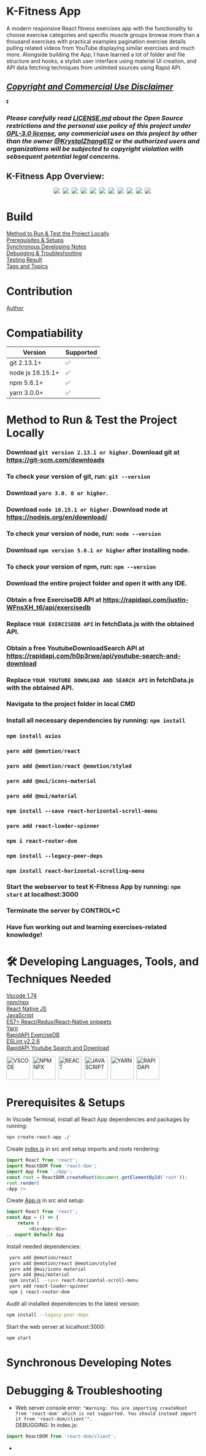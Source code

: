 # K-Fitness App
A modern responsive React fitness exercises app with the functionality to choose exercise categories and specific muscle groups browse more than a thousand exercises with practical examples pagination exercise details pulling related videos from YouTube displaying similar exercises and much more. Alongside building the App, I have learned a lot of folder and file structure and hooks, a stylish user interface using material UI creation, and API data fetching techniques from unlimited sources using Rapid API.
## ***[Copyright and Commercial Use Disclaimer](https://github.com/KrystalZhang612/KrystalZhang-K-Fitness-App/blob/main/README.md#please-carefully-read-licensemd-about-the-open-source-restrictions-and-the-personal-use-policy-of-this-project-under-gpl-30-license-any-commericial-uses-on-this-project-by-other-than-the-owner-krystalzhang612-or-the-authorized-users-and-organizations-will-be-subjected-to-copyright-violation-with-sebsequent-potential-legal-concerns)***

⏬

### ***Please carefully read [LICENSE.md](https://github.com/KrystalZhang612/KrystalZhang-K-Fitness-App/blob/main/LICENSE) about the Open Source restrictions and the personal use policy of this project under [GPL-3.0 license](https://www.gnu.org/licenses/gpl-3.0.en.html), any commericial uses on this project by other than the owner [@KrystalZhang612](https://github.com/KrystalZhang612) or the authorized users and organizations will be subjected to copyright violation with sebsequent potential legal concerns.***
## K-Fitness App Overview:
<p align ="center">
  <img src = "https://github.com/KrystalZhang612/KrystalZhang-K-Fitness-App/blob/main/testing-result-k-fitness-app/K-Fitness%20Overview-1.PNG">&nbsp; 
  <img src = "https://github.com/KrystalZhang612/KrystalZhang-K-Fitness-App/blob/main/testing-result-k-fitness-app/K-Fitness%20Overview-2.PNG">&nbsp;
  <img src = "https://github.com/KrystalZhang612/KrystalZhang-K-Fitness-App/blob/main/testing-result-k-fitness-app/K-Fitness%20Overview-3.PNG">&nbsp;
  <img src = "https://github.com/KrystalZhang612/KrystalZhang-K-Fitness-App/blob/main/testing-result-k-fitness-app/K-Fitness%20Overview-4.PNG">&nbsp; 
  <img src = "https://github.com/KrystalZhang612/KrystalZhang-K-Fitness-App/blob/main/testing-result-k-fitness-app/K-Fitness%20Overview-5.PNG">&nbsp;
  <img src = "https://github.com/KrystalZhang612/KrystalZhang-K-Fitness-App/blob/main/testing-result-k-fitness-app/K-Fitness%20Overview-6.PNG">&nbsp; 
  <img src = "https://github.com/KrystalZhang612/KrystalZhang-K-Fitness-App/blob/main/testing-result-k-fitness-app/K-Fitness%20Overview-7.PNG">&nbsp; 
  <img src = "https://github.com/KrystalZhang612/KrystalZhang-K-Fitness-App/blob/main/testing-result-k-fitness-app/K-Fitness%20Overview-8.PNG">&nbsp; 
  <img src = "https://github.com/KrystalZhang612/KrystalZhang-K-Fitness-App/blob/main/testing-result-k-fitness-app/K-Fitness%20Overview-9.PNG">&nbsp; 
  <img src = "https://github.com/KrystalZhang612/KrystalZhang-K-Fitness-App/blob/main/testing-result-k-fitness-app/K-Fitness%20Overview-10.PNG">&nbsp; 
  <img src = "https://github.com/KrystalZhang612/KrystalZhang-K-Fitness-App/blob/main/testing-result-k-fitness-app/K-Fitness%20Overview-11.PNG">&nbsp;
</p>

# Build
[Method to Run & Test the Project Locally](https://github.com/KrystalZhang612/KrystalZhang-K-Fitness-App/blob/main/README.md#method-to-run--test-the-project-locally)<br/>
[Prerequisites & Setups](https://github.com/KrystalZhang612/KrystalZhang-K-Fitness-App/blob/main/README.md#prerequisites--setups)<br/>
[Synchronous Developing Notes]()<br/>
[Debugging & Troubleshooting](https://github.com/KrystalZhang612/KrystalZhang-K-Fitness-App/blob/main/README.md#debugging--troubleshooting)<br/> 
[Testing Result]()<br/> 
[Tags and Topics]()<br/> 
# Contribution
[Author]()
# Compatiability 

| Version           | Supported          |
| -------           | ------------------ |
| git 2.13.1+       | :white_check_mark: |
| node js 16.15.1+  | ✅                 |
| npm 5.6.1+        | :white_check_mark: |
| yarn 3.0.0+       | ✅                 |
# Method to Run & Test the Project Locally
### Download `git version 2.13.1 or higher`. Download git at https://git-scm.com/downloads
### To check your version of git, run: `git --version`
### Download `yarn 3.0. 0 or higher`. 
### Download `node 16.15.1 or higher`. Download node at https://nodejs.org/en/download/
### To check your version of node, run: `node --version`
### Download `npm version 5.6.1 or higher` after installing node.
### To check your version of npm, run: `npm --version`
### Download the entire project folder and open it with any IDE.
### Obtain a free ExerciseDB API at  https://rapidapi.com/justin-WFnsXH_t6/api/exercisedb
### Replace `YOUR EXERCISEDB API` in fetchData.js  with the obtained API.
### Obtain a free YoutubeDownloadSearch API at  https://rapidapi.com/h0p3rwe/api/youtube-search-and-download
### Replace `YOUR YOUTUBE DOWNLOAD AND SEARCH API` in fetchData.js with the obtained API.
### Navigate to the project folder in local CMD
### Install all necessary dependencies by running: `npm install`
### `npm install axios`
### `yarn add @emotion/react`
### `yarn add @emotion/react @emotion/styled`
### `yarn add @mui/icons-material`
### `yarn add @mui/material`
### `npm install --save react-horizontal-scroll-menu`
### `yarn add react-loader-spinner`
### `npm i react-router-dom`
### `npm install --legacy-peer-deps`
### `npm install react-horizontal-scrolling-menu`
### Start the webserver to test K-Fitness App by running: `npm start` at localhost:3000
### Terminate the server by CONTROL+C
### Have fun working out and learning exercises-related knowledge!
# 🛠️  Developing Languages, Tools, and Techniques Needed
[Vscode 1.74](https://code.visualstudio.com/updates/v1_74)<br/> 
[npm/npx](https://www.npmjs.com/package/npx)<br/> 
[React Native JS](https://reactjs.org/)<br/>
[JavaScript](https://www.javascript.com/)<br/> 
[ES7+ React/Redux/React-Native snippets](https://marketplace.visualstudio.com/items?itemName=dsznajder.es7-react-js-snippets)<br/> 
[Yarn](https://yarnpkg.com/)<br/> 
[RapidAPI ExerciseDB](https://rapidapi.com/justin-WFnsXH_t6/api/exercisedb)<br/> 
[ESLint v2.2.6](https://marketplace.visualstudio.com/items?itemName=dbaeumer.vscode-eslint)<br/> 
[RapidAPI Youtube Search and Download](https://rapidapi.com/h0p3rwe/api/youtube-search-and-download)<br/>
<div>
  <img src = "https://github.com/devicons/devicon/blob/master/icons/vscode/vscode-original.svg" title = "VSCODE" width ="60" height = "60"/>&nbsp; 
  <img src = "https://github.com/devicons/devicon/blob/master/icons/npm/npm-original-wordmark.svg" title = "NPM NPX" width ="60" height = "60"/>&nbsp; 
  <img src = "https://github.com/devicons/devicon/blob/master/icons/react/react-original.svg" title = "REACT" width ="60" height = "60"/>&nbsp; 
  <img src = "https://github.com/devicons/devicon/blob/master/icons/javascript/javascript-original.svg" title = "JAVASCRIPT" width ="60" height = "60"/>&nbsp; 
  <img src = "https://github.com/devicons/devicon/blob/master/icons/yarn/yarn-original.svg" title = "YARN" width ="60" height = "60"/>&nbsp; 
  <img src = "https://github.com/KrystalZhang612/images-attachments-collection/blob/main/rapidapi%20logo.png" title = "RAPIDAPI" width ="60" height = "60"/>&nbsp; 
</div>

# Prerequisites & Setups
In Vscode Terminal, install all React App dependencies and packages by running:
```bash 
npx create-react-app ./
```
Create [index.js](https://github.com/KrystalZhang612/KrystalZhang-K-Fitness-App/blob/main/src/index.js) in src and setup imports and roots rendering:
```JavaScript 
import React from 'react';
import ReactDOM from 'react-dom';
import App from './App';
const root = ReactDOM.createRoot(document.getElementById('root'));
root.render(
<App />
```
Create [App.js](https://github.com/KrystalZhang612/KrystalZhang-K-Fitness-App/blob/main/src/App.js) in src and setup:
```JavaScript 
import React from 'react';
const App = () => {
    return (
        <div>App</div>
...export default App
```
Install needed dependencies:
```bash
 yarn add @emotion/react
 yarn add @emotion/react @emotion/styled
 yarn add @mui/icons-material
 yarn add @mui/material
 npm install --save react-horizontal-scroll-menu
 yarn add react-loader-spinner
 npm i react-router-dom
```
Audit all installed dependencies to the latest version:
```bash 
npm install --legacy-peer-deps
```
Start the web server at localhost:3000:
```bash
npm start
```
# Synchronous Developing Notes










# Debugging & Troubleshooting
- Web server console error:
 `"Warning: You are importing createRoot from 'react-dom' which is not supported. You should instead import it from 'react-dom/client'".`<br/> 
 DEBUGGING: In index.js: 
 ```JavaScript 
 import ReactDOM from 'react-dom/client';
 ```
- 




















